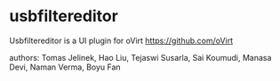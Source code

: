 # usbfiltereditor

 Usbfiltereditor is a UI plugin for oVirt https://github.com/oVirt 

 authors: Tomas Jelinek, Hao Liu, Tejaswi Susarla, Sai Koumudi, Manasa Devi, Naman Verma, Boyu Fan
